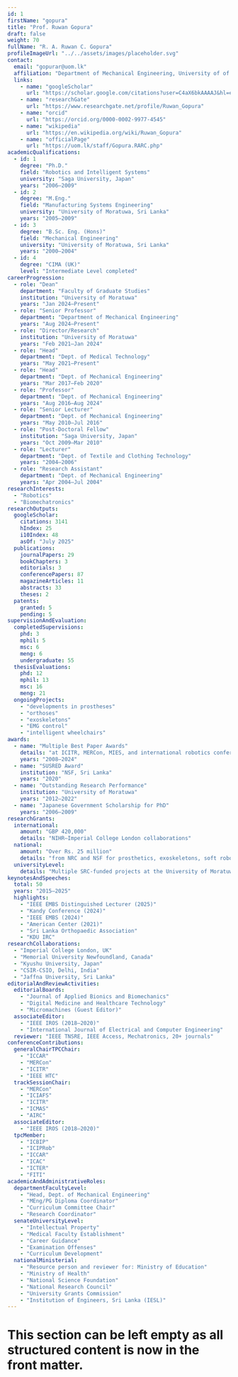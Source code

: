 ```yaml
---
id: 1
firstName: "gopura"
title: "Prof. Ruwan Gopura"
draft: false
weight: 70
fullName: "R. A. Ruwan C. Gopura"
profileImageUrl: "../../assets/images/placeholder.svg"
contact:
  email: "gopurar@uom.lk"
  affiliation: "Department of Mechanical Engineering, University of of Moratuwa, Sri Lanka"
  links:
    - name: "googleScholar"
      url: "https://scholar.google.com/citations?user=C4aX6bkAAAAJ&hl=en"
    - name: "researchGate"
      url: "https://www.researchgate.net/profile/Ruwan_Gopura"
    - name: "orcid"
      url: "https://orcid.org/0000-0002-9977-4545"
    - name: "wikipedia"
      url: "https://en.wikipedia.org/wiki/Ruwan_Gopura"
    - name: "officialPage"
      url: "https://uom.lk/staff/Gopura.RARC.php"
academicQualifications:
  - id: 1
    degree: "Ph.D."
    field: "Robotics and Intelligent Systems"
    university: "Saga University, Japan"
    years: "2006–2009"
  - id: 2
    degree: "M.Eng."
    field: "Manufacturing Systems Engineering"
    university: "University of Moratuwa, Sri Lanka"
    years: "2005–2009"
  - id: 3
    degree: "B.Sc. Eng. (Hons)"
    field: "Mechanical Engineering"
    university: "University of Moratuwa, Sri Lanka"
    years: "2000–2004"
  - id: 4
    degree: "CIMA (UK)"
    level: "Intermediate Level completed"
careerProgression:
  - role: "Dean"
    department: "Faculty of Graduate Studies"
    institution: "University of Moratuwa"
    years: "Jan 2024–Present"
  - role: "Senior Professor"
    department: "Department of Mechanical Engineering"
    years: "Aug 2024–Present"
  - role: "Director/Research"
    institution: "University of Moratuwa"
    years: "Feb 2021–Jan 2024"
  - role: "Head"
    department: "Dept. of Medical Technology"
    years: "May 2021–Present"
  - role: "Head"
    department: "Dept. of Mechanical Engineering"
    years: "Mar 2017–Feb 2020"
  - role: "Professor"
    department: "Dept. of Mechanical Engineering"
    years: "Aug 2016–Aug 2024"
  - role: "Senior Lecturer"
    department: "Dept. of Mechanical Engineering"
    years: "May 2010–Jul 2016"
  - role: "Post-Doctoral Fellow"
    institution: "Saga University, Japan"
    years: "Oct 2009–Mar 2010"
  - role: "Lecturer"
    department: "Dept. of Textile and Clothing Technology"
    years: "2004–2006"
  - role: "Research Assistant"
    department: "Dept. of Mechanical Engineering"
    years: "Apr 2004–Jul 2004"
researchInterests:
  - "Robotics"
  - "Biomechatronics"
researchOutputs:
  googleScholar:
    citations: 3141
    hIndex: 25
    i10Index: 48
    asOf: "July 2025"
  publications:
    journalPapers: 29
    bookChapters: 3
    editorials: 3
    conferencePapers: 87
    magazineArticles: 11
    abstracts: 33
    theses: 2
  patents:
    granted: 5
    pending: 5
supervisionAndEvaluation:
  completedSupervisions:
    phd: 3
    mphil: 5
    msc: 6
    meng: 6
    undergraduate: 55
  thesisEvaluations:
    phd: 12
    mphil: 13
    msc: 16
    meng: 21
  ongoingProjects:
    - "developments in prostheses"
    - "orthoses"
    - "exoskeletons"
    - "EMG control"
    - "intelligent wheelchairs"
awards:
  - name: "Multiple Best Paper Awards"
    details: "at ICITR, MERCon, MIES, and international robotics conferences"
    years: "2008–2024"
  - name: "SUSRED Award"
    institution: "NSF, Sri Lanka"
    years: "2020"
  - name: "Outstanding Research Performance"
    institution: "University of Moratuwa"
    years: "2012–2022"
  - name: "Japanese Government Scholarship for PhD"
    years: "2006–2009"
researchGrants:
  international:
    amount: "GBP 420,000"
    details: "NIHR–Imperial College London collaborations"
  national:
    amount: "Over Rs. 25 million"
    details: "from NRC and NSF for prosthetics, exoskeletons, soft robotics"
  universityLevel:
    details: "Multiple SRC-funded projects at the University of Moratuwa"
keynotesAndSpeeches:
  total: 50
  years: "2015–2025"
  highlights:
    - "IEEE EMBS Distinguished Lecturer (2025)"
    - "Kandy Conference (2024)"
    - "IEEE EMBS (2024)"
    - "American Center (2021)"
    - "Sri Lanka Orthopaedic Association"
    - "KDU IRC"
researchCollaborations:
  - "Imperial College London, UK"
  - "Memorial University Newfoundland, Canada"
  - "Kyushu University, Japan"
  - "CSIR-CSIO, Delhi, India"
  - "Jaffna University, Sri Lanka"
editorialAndReviewActivities:
  editorialBoards:
    - "Journal of Applied Bionics and Biomechanics"
    - "Digital Medicine and Healthcare Technology"
    - "Micromachines (Guest Editor)"
  associateEditor:
    - "IEEE IROS (2018–2020)"
    - "International Journal of Electrical and Computer Engineering"
  reviewer: "IEEE TNSRE, IEEE Access, Mechatronics, 20+ journals"
conferenceContributions:
  generalChairTPCChair:
    - "ICCAR"
    - "MERCon"
    - "ICITR"
    - "IEEE HTC"
  trackSessionChair:
    - "MERCon"
    - "ICIAFS"
    - "ICITR"
    - "ICMAS"
    - "AIRC"
  associateEditor:
    - "IEEE IROS (2018–2020)"
  tpcMember:
    - "ICBIP"
    - "ICIPRob"
    - "ICCAR"
    - "ICAC"
    - "ICTER"
    - "FITI"
academicAndAdministrativeRoles:
  departmentFacultyLevel:
    - "Head, Dept. of Mechanical Engineering"
    - "MEng/PG Diploma Coordinator"
    - "Curriculum Committee Chair"
    - "Research Coordinator"
  senateUniversityLevel:
    - "Intellectual Property"
    - "Medical Faculty Establishment"
    - "Career Guidance"
    - "Examination Offenses"
    - "Curriculum Development"
  nationalMinisterial:
    - "Resource person and reviewer for: Ministry of Education"
    - "Ministry of Health"
    - "National Science Foundation"
    - "National Research Council"
    - "University Grants Commission"
    - "Institution of Engineers, Sri Lanka (IESL)"
---
```

# This section can be left empty as all structured content is now in the front matter.